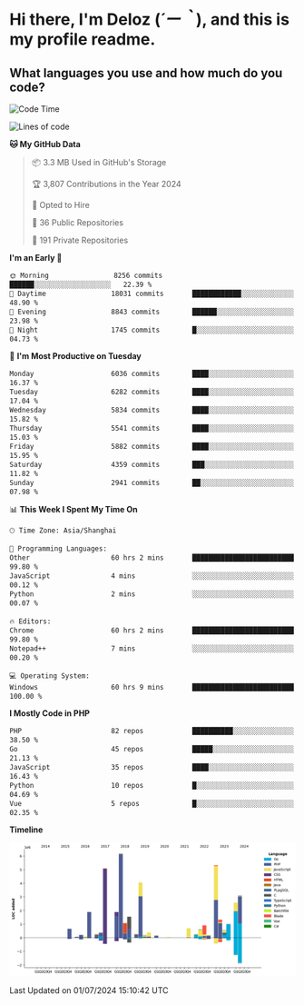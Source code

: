 # **Hi there, I'm Deloz (*´ー｀*), and this is my profile readme.**

## **What languages you use and how much do you code?**

<!--START_SECTION:waka-->
![Code Time](http://img.shields.io/badge/Code%20Time-4%2C335%20hrs%2031%20mins-blue)

![Lines of code](https://img.shields.io/badge/From%20Hello%20World%20I%27ve%20Written-41.0%20million%20lines%20of%20code-blue)

**🐱 My GitHub Data** 

> 📦 3.3 MB Used in GitHub's Storage 
 > 
> 🏆 3,807 Contributions in the Year 2024
 > 
> 💼 Opted to Hire
 > 
> 📜 36 Public Repositories 
 > 
> 🔑 191 Private Repositories 
 > 
**I'm an Early 🐤** 

```text
🌞 Morning                8256 commits        ██████░░░░░░░░░░░░░░░░░░░   22.39 % 
🌆 Daytime                18031 commits       ████████████░░░░░░░░░░░░░   48.90 % 
🌃 Evening                8843 commits        ██████░░░░░░░░░░░░░░░░░░░   23.98 % 
🌙 Night                  1745 commits        █░░░░░░░░░░░░░░░░░░░░░░░░   04.73 % 
```
📅 **I'm Most Productive on Tuesday** 

```text
Monday                   6036 commits        ████░░░░░░░░░░░░░░░░░░░░░   16.37 % 
Tuesday                  6282 commits        ████░░░░░░░░░░░░░░░░░░░░░   17.04 % 
Wednesday                5834 commits        ████░░░░░░░░░░░░░░░░░░░░░   15.82 % 
Thursday                 5541 commits        ████░░░░░░░░░░░░░░░░░░░░░   15.03 % 
Friday                   5882 commits        ████░░░░░░░░░░░░░░░░░░░░░   15.95 % 
Saturday                 4359 commits        ███░░░░░░░░░░░░░░░░░░░░░░   11.82 % 
Sunday                   2941 commits        ██░░░░░░░░░░░░░░░░░░░░░░░   07.98 % 
```


📊 **This Week I Spent My Time On** 

```text
🕑︎ Time Zone: Asia/Shanghai

💬 Programming Languages: 
Other                    60 hrs 2 mins       █████████████████████████   99.80 % 
JavaScript               4 mins              ░░░░░░░░░░░░░░░░░░░░░░░░░   00.12 % 
Python                   2 mins              ░░░░░░░░░░░░░░░░░░░░░░░░░   00.07 % 

🔥 Editors: 
Chrome                   60 hrs 2 mins       █████████████████████████   99.80 % 
Notepad++                7 mins              ░░░░░░░░░░░░░░░░░░░░░░░░░   00.20 % 

💻 Operating System: 
Windows                  60 hrs 9 mins       █████████████████████████   100.00 % 
```

**I Mostly Code in PHP** 

```text
PHP                      82 repos            ██████████░░░░░░░░░░░░░░░   38.50 % 
Go                       45 repos            █████░░░░░░░░░░░░░░░░░░░░   21.13 % 
JavaScript               35 repos            ████░░░░░░░░░░░░░░░░░░░░░   16.43 % 
Python                   10 repos            █░░░░░░░░░░░░░░░░░░░░░░░░   04.69 % 
Vue                      5 repos             █░░░░░░░░░░░░░░░░░░░░░░░░   02.35 % 
```



**Timeline**

![Lines of Code chart](https://raw.githubusercontent.com/deloz/deloz/main/assets/bar_graph.png)


 Last Updated on 01/07/2024 15:10:42 UTC
<!--END_SECTION:waka-->
